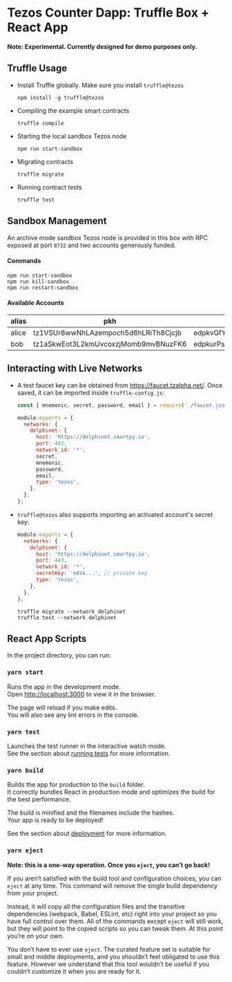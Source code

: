# Tezos Counter Dapp: Truffle Box + React App

**Note: Experimental. Currently designed for demo purposes only.**

## Truffle Usage

- Install Truffle globally. Make sure you install `truffle@tezos`

  ```shell
  npm install -g truffle@tezos
  ```

- Compiling the example smart contracts

  ```shell
  truffle compile
  ```

- Starting the local sandbox Tezos node

  ```shell
  npm run start-sandbox
  ```

- Migrating contracts

  ```shell
  truffle migrate
  ```

- Running contract tests
  ```shell
  truffle test
  ```

## Sandbox Management

An archive mode sandbox Tezos node is provided in this box with RPC exposed at port `8732` and two accounts generously funded.

#### Commands

```shell
npm run start-sandbox
npm run kill-sandbox
npm run restart-sandbox
```

#### Available Accounts

| alias | pkh                                  | pk                                                     | sk                                                     |
| ----- | ------------------------------------ | ------------------------------------------------------ | ------------------------------------------------------ |
| alice | tz1VSUr8wwNhLAzempoch5d6hLRiTh8Cjcjb | edpkvGfYw3LyB1UcCahKQk4rF2tvbMUk8GFiTuMjL75uGXrpvKXhjn | edsk3QoqBuvdamxouPhin7swCvkQNgq4jP5KZPbwWNnwdZpSpJiEbq |
| bob   | tz1aSkwEot3L2kmUvcoxzjMomb9mvBNuzFK6 | edpkurPsQ8eUApnLUJ9ZPDvu98E8VNj4KtJa1aZr16Cr5ow5VHKnz4 | edsk3RFfvaFaxbHx8BMtEW1rKQcPtDML3LXjNqMNLCzC3wLC1bWbAt |

## Interacting with Live Networks

- A test faucet key can be obtained from https://faucet.tzalpha.net/. Once saved, it can be imported inside `truffle-config.js`:

  ```javascript
  const { mnemonic, secret, password, email } = require('./faucet.json');

  module.exports = {
    networks: {
      delphinet: {
        host: 'https://delphinet.smartpy.io',
        port: 443,
        network_id: '*',
        secret,
        mnemonic,
        password,
        email,
        type: 'tezos',
      },
    },
  };
  ```

- `truffle@tezos` also supports importing an activated account's secret key:

  ```javascript
  module.exports = {
    networks: {
      delphinet: {
        host: 'https://delphinet.smartpy.io',
        port: 443,
        network_id: '*',
        secretKey: 'edsk...', // private key
        type: 'tezos',
      },
    },
  };
  ```

  ```shell
  truffle migrate --network delphinet
  truffle test --network delphinet
  ```

## React App Scripts

In the project directory, you can run:

### `yarn start`

Runs the app in the development mode.<br />
Open [http://localhost:3000](http://localhost:3000) to view it in the browser.

The page will reload if you make edits.<br />
You will also see any lint errors in the console.

### `yarn test`

Launches the test runner in the interactive watch mode.<br />
See the section about [running tests](https://facebook.github.io/create-react-app/docs/running-tests) for more information.

### `yarn build`

Builds the app for production to the `build` folder.<br />
It correctly bundles React in production mode and optimizes the build for the best performance.

The build is minified and the filenames include the hashes.<br />
Your app is ready to be deployed!

See the section about [deployment](https://facebook.github.io/create-react-app/docs/deployment) for more information.

### `yarn eject`

**Note: this is a one-way operation. Once you `eject`, you can’t go back!**

If you aren’t satisfied with the build tool and configuration choices, you can `eject` at any time. This command will remove the single build dependency from your project.

Instead, it will copy all the configuration files and the transitive dependencies (webpack, Babel, ESLint, etc) right into your project so you have full control over them. All of the commands except `eject` will still work, but they will point to the copied scripts so you can tweak them. At this point you’re on your own.

You don’t have to ever use `eject`. The curated feature set is suitable for small and middle deployments, and you shouldn’t feel obligated to use this feature. However we understand that this tool wouldn’t be useful if you couldn’t customize it when you are ready for it.
